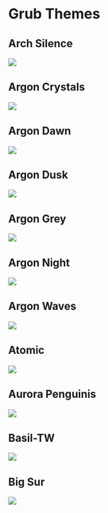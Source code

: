 # Grub Themes

## Arch Silence

![](arch-silence/preview.png)

## Argon Crystals

![](argon-crystals/preview.png)

## Argon Dawn

![](argon-dawn/preview.png)

## Argon Dusk

![](argon-dusk/preview.png)

## Argon Grey

![](argon-grey/preview.png)

## Argon Night

![](argon-night/preview.png)

## Argon Waves

![](argon-waves/preview.png)

## Atomic

![](atomic/preview.png)

## Aurora Penguinis

![](aurora-penguinis/preview.png)

## Basil-TW

![](basil-tw/preview.jpg)

## Big Sur

![](bigsur/preview.png)

